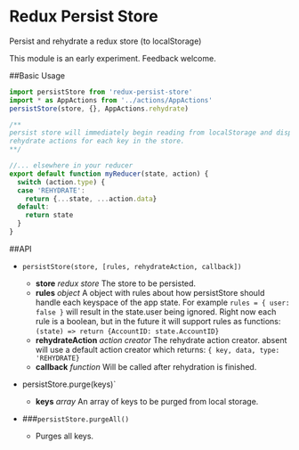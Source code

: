 # Redux Persist Store
Persist and rehydrate a redux store (to localStorage)

This module is an early experiment. Feedback welcome.

##Basic Usage
```js
import persistStore from 'redux-persist-store'
import * as AppActions from '../actions/AppActions'
persistStore(store, {}, AppActions.rehydrate)

/**
persist store will immediately begin reading from localStorage and dispatching 
rehydrate actions for each key in the store.
**/

//... elsewhere in your reducer
export default function myReducer(state, action) {
  switch (action.type) {
  case 'REHYDRATE':
    return {...state, ...action.data}
  default:
    return state
  }
}
```

##API
- `persistStore(store, [rules, rehydrateAction, callback])`
  - **store** *redux store* The store to be persisted.
  - **rules** *object* A object with rules about how persistStore should handle each keyspace of the app state. For example `rules = { user: false }` will result in the state.user being ignored. Right now each rule is a boolean, but in the future it will support rules as functions: `(state) => return {AccountID: state.AccountID}`
  - **rehydrateAction** *action creator* The rehydrate action creator. absent will use a default action creator which returns: `{ key, data, type: 'REHYDRATE}`
  - **callback** *function* Will be called after rehydration is finished.

- persistStore.purge(keys)`
  - **keys** *array* An array of keys to be purged from local storage.

- ###`persistStore.purgeAll()`
  -  Purges all keys.
